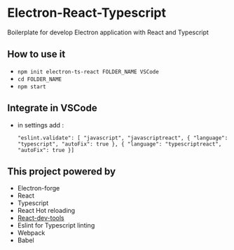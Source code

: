 # Electron-React-Typescript

Boilerplate for develop Electron application with React and Typescript

## How to use it

- `npm init electron-ts-react FOLDER_NAME VSCode`
- `cd FOLDER_NAME`
- `npm start`

## Integrate in VSCode

- in settings add :

  `"eslint.validate": [ "javascript", "javascriptreact", { "language": "typescript", "autoFix": true }, { "language": "typescriptreact", "autoFix": true }]`

## This project powered by

- Electron-forge
- React
- Typescript
- React Hot reloading
- [React-dev-tools](https://github.com/MarshallOfSound/electron-devtools-installer)
- Eslint for Typescript linting
- Webpack
- Babel

